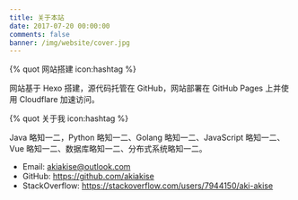 ```yaml
---
title: 关于本站
date: 2017-07-20 00:00:00
comments: false
banner: /img/website/cover.jpg
---
```


{% quot 网站搭建 icon:hashtag %}

网站基于 Hexo 搭建，源代码托管在 GitHub，网站部署在 GitHub Pages 上并使用 Cloudflare 加速访问。

{% quot 关于我 icon:hashtag %}

Java 略知一二，Python 略知一二、Golang 略知一二、JavaScript 略知一二、Vue 略知一二、数据库略知一二、分布式系统略知一二。

- Email: <akiakise@outlook.com>
- GitHub: <https://github.com/akiakise>
- StackOverflow: <https://stackoverflow.com/users/7944150/aki-akise>
